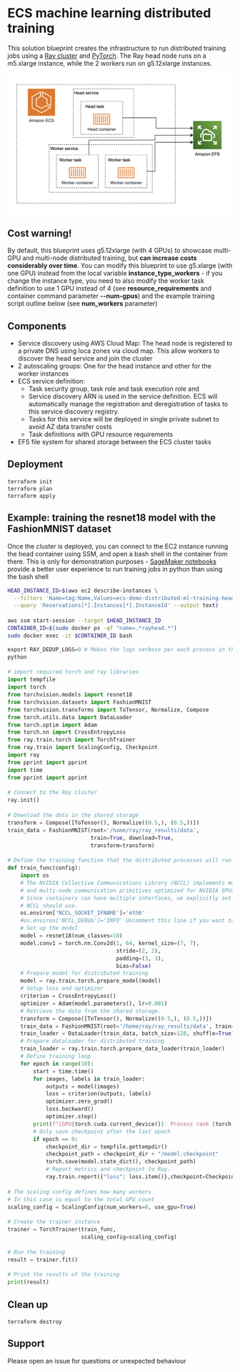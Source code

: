 # ECS machine learning distributed training

This solution blueprint creates the infrastructure to run distributed training jobs using a [Ray cluster](https://docs.ray.io/en/latest/cluster/getting-started.html) and [PyTorch](https://pytorch.org/). The Ray head node runs on a m5.xlarge instance, while the 2 workers run on g5.12xlarge instances.

![Solution architecture](docs/architecture.jpg)

## Cost warning!

By default, this blueprint uses g5.12xlarge (with 4 GPUs) to showcase multi-GPU and multi-node distributed training, but **can increase costs considerably over time**. You can modify this blueprint to use g5.xlarge (with one GPU) instead from the local variable **instance_type_workers** - if you change the instance type, you need to also modify the worker task definition to use 1 GPU instead of 4 (see **resource_requirements** and container command parameter **--num-gpus**) and the example training script outline below (see **num_workers** parameter)

## Components

* Service discovery using AWS Cloud Map: The head node is registered to a private DNS using loca zones via cloud map. This allow workers to discover the head service and join the cluster
* 2 autoscaling groups: One for the head instance and other for the worker instances
* ECS service definition:
    * Task security group, task role and task execution role and
    * Service discovery ARN is used in the service definition. ECS will automatically manage the registration and deregistration of tasks to this service discovery registry.
    * Tasks for this service will be deployed in single private subnet to avoid AZ data transfer costs
    * Task definitions with GPU resource requirements
* EFS file system for shared storage between the ECS cluster tasks

## Deployment

```shell
terraform init
terraform plan
terraform apply
```

## Example: training the resnet18 model with the FashionMNIST dataset

Once the cluster is deployed, you can connect to the EC2 instance running the head container using SSM, and open a bash shell in the container from there. This is only for demonstration purposes - [SageMaker notebooks](https://aws.amazon.com/sagemaker/notebooks/) provide a better user experience to run training jobs in python than using the bash shell

```bash
HEAD_INSTANCE_ID=$(aws ec2 describe-instances \
  --filters 'Name=tag:Name,Values=ecs-demo-distributed-ml-training-head' \
  --query 'Reservations[*].Instances[*].InstanceId' --output text)

aws ssm start-session --target $HEAD_INSTANCE_ID
CONTAINER_ID=$(sudo docker ps -qf "name=.*rayhead.*")
sudo docker exec -it $CONTAINER_ID bash
```

```python
export RAY_DEDUP_LOGS=0 # Makes the logs verbose per each process in the training
python

# import required torch and ray libraries
import tempfile
import torch
from torchvision.models import resnet18
from torchvision.datasets import FashionMNIST
from torchvision.transforms import ToTensor, Normalize, Compose
from torch.utils.data import DataLoader
from torch.optim import Adam
from torch.nn import CrossEntropyLoss
from ray.train.torch import TorchTrainer
from ray.train import ScalingConfig, Checkpoint
import ray
from pprint import pprint
import time
from pprint import pprint

# Connect to the Ray cluster
ray.init()

# Download the data in the shared storage
transform = Compose([ToTensor(), Normalize((0.5,), (0.5,))])
train_data = FashionMNIST(root='/home/ray/ray_results/data',
                          train=True, download=True,
                          transform=transform)

# Define the training function that the distributed processes will run
def train_func(config):
    import os
    # The NVIDIA Collective Communications Library (NCCL) implements multi-GPU
    # and multi-node communication primitives optimized for NVIDIA GPUs.
    # Since containers can have multiple interfaces, we explicitly set which one
    # NCCL should use.
    os.environ['NCCL_SOCKET_IFNAME']='eth0'
    #os.environ['NCCL_DEBUG']='INFO' Uncomment this line if you want to debug NCCL
    # Set up the model
    model = resnet18(num_classes=10)
    model.conv1 = torch.nn.Conv2d(1, 64, kernel_size=(7, 7),
                                  stride=(2, 2),
                                  padding=(3, 3),
                                  bias=False)
    # Prepare model for distributed training
    model = ray.train.torch.prepare_model(model)
    # Setup loss and optimizer
    criterion = CrossEntropyLoss()
    optimizer = Adam(model.parameters(), lr=0.001)
    # Retrieve the data from the shared storage.
    transform = Compose([ToTensor(), Normalize((0.5,), (0.5,))])
    train_data = FashionMNIST(root='/home/ray/ray_results/data', train=True, download=False, transform=transform)
    train_loader = DataLoader(train_data, batch_size=128, shuffle=True)
    # Prepare dataloader for distributed training
    train_loader = ray.train.torch.prepare_data_loader(train_loader)
    # Define training loop
    for epoch in range(10):
        start = time.time()
        for images, labels in train_loader:
            outputs = model(images)
            loss = criterion(outputs, labels)
            optimizer.zero_grad()
            loss.backward()
            optimizer.step()
        print(f"[GPU{torch.cuda.current_device()}: Process rank {torch.distributed.get_rank()}] | [Epoch {epoch} | Batchsize: {128} | Steps: {len(train_loader)} | Total epoch time: {time.time()-start}]")
        # Only save checkpoint after the last epoch
        if epoch == 9:
            checkpoint_dir = tempfile.gettempdir()  
            checkpoint_path = checkpoint_dir + "/model.checkpoint"
            torch.save(model.state_dict(), checkpoint_path)
            # Report metrics and checkpoint to Ray.
            ray.train.report({"loss": loss.item()},checkpoint=Checkpoint.from_directory(checkpoint_dir))

# The scaling config defines how many workers
# In this case is equal to the total GPU count  
scaling_config = ScalingConfig(num_workers=8, use_gpu=True)

# Create the trainer instance
trainer = TorchTrainer(train_func,
                       scaling_config=scaling_config)

# Run the training
result = trainer.fit()

# Print the results of the training
print(result)

```

## Clean up

```shell
terraform destroy
```


## Support

Please open an issue for questions or unexpected behaviour
